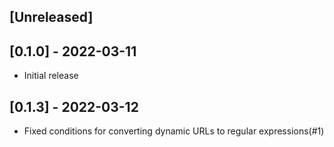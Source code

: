 ## [Unreleased]

## [0.1.0] - 2022-03-11

- Initial release

## [0.1.3] - 2022-03-12

- Fixed conditions for converting dynamic URLs to regular expressions(#1)

